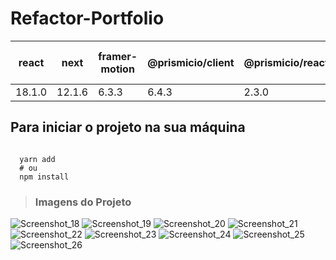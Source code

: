 # Refactor-Portfolio

<table>
  <thead>
    <tr>
      <th>react</th>
      <th>next</th>
      <th>framer-motion</th>
      <th>@prismicio/client</th>
      <th>@prismicio/react</th>
      <th>react-hook-form</th>
       <th>yarn</th>
    </tr>
  </thead>
  <tbody>
    <tr>
      <td>18.1.0</td>
      <td>12.1.6</td>
      <td>6.3.3</td>
      <td>6.4.3</td>
      <td>2.3.0</td>
      <td>7.31.1</td>
      <td>1.22.18</td>
    </tr>
  </tbody>
</table>

## Para iniciar o projeto na sua máquina

```shell

  yarn add
  # ou
  npm install
```

> <h3> Imagens do Projeto </h3>

![Screenshot_18](https://user-images.githubusercontent.com/86238635/169714776-9e5f9c62-d675-4412-b8a8-f4bdd33d274d.png)
![Screenshot_19](https://user-images.githubusercontent.com/86238635/169714779-1676191d-fc34-4d4d-a2b6-69be6d8f342d.png)
![Screenshot_20](https://user-images.githubusercontent.com/86238635/169714781-7667c85c-b045-4f60-a617-820d92a29fb0.png)
![Screenshot_21](https://user-images.githubusercontent.com/86238635/169714782-1deff9b2-7d05-4064-939b-05371e105bc5.png)
![Screenshot_22](https://user-images.githubusercontent.com/86238635/169714783-863dcd99-9d19-4fde-91b4-d922f287bcfa.png)
![Screenshot_23](https://user-images.githubusercontent.com/86238635/169714784-9e60fd5f-4da5-44ee-baf4-328e2246e748.png)
![Screenshot_24](https://user-images.githubusercontent.com/86238635/169714788-5bd21b4a-cb04-4397-ad9c-1542a219ede8.png)
![Screenshot_25](https://user-images.githubusercontent.com/86238635/169714790-0a9aceea-f1f5-4b12-842f-f133f8228c0b.png)
![Screenshot_26](https://user-images.githubusercontent.com/86238635/169714791-4ed39cc4-037c-4111-8865-a0f6017fa657.png)
